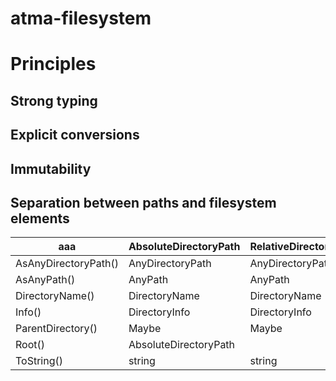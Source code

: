 # atma-filesystem

# Principles

## Strong typing

## Explicit conversions

## Immutability

## Separation between paths and filesystem elements

|aaa |	AbsoluteDirectoryPath |	RelativeDirectoryPath |	AnyDirectoryPath |AnyPath |
|----|------------------------|-----------------------|------------------|--------|
| AsAnyDirectoryPath() |	AnyDirectoryPath |	AnyDirectoryPath	| 
| AsAnyPath() |	AnyPath |	AnyPath |	AnyPath	|
| DirectoryName() |	DirectoryName |	DirectoryName |	DirectoryName	|
| Info() |	DirectoryInfo |	DirectoryInfo |	DirectoryInfo	|
| ParentDirectory() |	Maybe<AbsoluteDirectoryPath> |	Maybe<RelativeDirectoryPath> |	Maybe<AnyDirectoryPath> |	Maybe<AnyDirectoryPath> |
|Root() |	AbsoluteDirectoryPath			|
|ToString() |	string |	string | string |	string |
